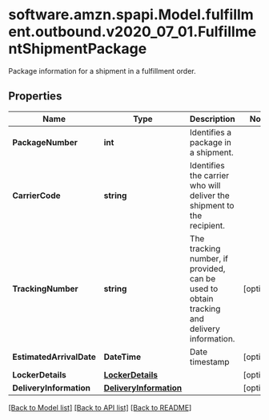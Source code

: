 # software.amzn.spapi.Model.fulfillment.outbound.v2020_07_01.FulfillmentShipmentPackage
Package information for a shipment in a fulfillment order.

## Properties

Name | Type | Description | Notes
------------ | ------------- | ------------- | -------------
**PackageNumber** | **int** | Identifies a package in a shipment. | 
**CarrierCode** | **string** | Identifies the carrier who will deliver the shipment to the recipient. | 
**TrackingNumber** | **string** | The tracking number, if provided, can be used to obtain tracking and delivery information. | [optional] 
**EstimatedArrivalDate** | **DateTime** | Date timestamp | [optional] 
**LockerDetails** | [**LockerDetails**](LockerDetails.md) |  | [optional] 
**DeliveryInformation** | [**DeliveryInformation**](DeliveryInformation.md) |  | [optional] 

[[Back to Model list]](../README.md#documentation-for-models) [[Back to API list]](../README.md#documentation-for-api-endpoints) [[Back to README]](../README.md)

